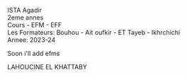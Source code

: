 ISTA Agadir <br/>
2eme annes <br/>
Cours - EFM - EFF <br/>
Les Formateurs: Bouhou - Ait oufkir - ET Tayeb - Ikhrchichi <br/>
Annee: 2023-24 <br/>


Soon i'll add efms

LAHOUCINE EL KHATTABY

